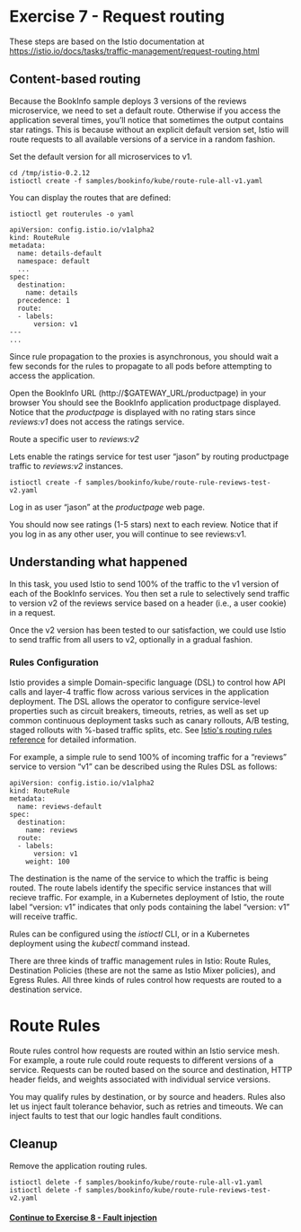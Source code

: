 # Exercise 7 - Request routing

These steps are based on the Istio documentation at https://istio.io/docs/tasks/traffic-management/request-routing.html

## Content-based routing

Because the BookInfo sample deploys 3 versions of the reviews microservice, we need to set a default route. Otherwise if you access the application several times, you’ll notice that sometimes the output contains star ratings. This is because without an explicit default version set, Istio will route requests to all available versions of a service in a random fashion.

Set the default version for all microservices to v1.

```
cd /tmp/istio-0.2.12
istioctl create -f samples/bookinfo/kube/route-rule-all-v1.yaml
```

You can display the routes that are defined:

```
istioctl get routerules -o yaml
```

```
apiVersion: config.istio.io/v1alpha2
kind: RouteRule
metadata:
  name: details-default
  namespace: default
  ...
spec:
  destination:
    name: details
  precedence: 1
  route:
  - labels:
      version: v1
---
...
```

Since rule propagation to the proxies is asynchronous, you should wait a few seconds for the rules to propagate to all pods before attempting to access the application.

Open the BookInfo URL (http://$GATEWAY_URL/productpage) in your browser
You should see the BookInfo application productpage displayed. Notice that the _productpage_ is displayed with no rating stars since _reviews:v1_ does not access the ratings service.

Route a specific user to _reviews:v2_

Lets enable the ratings service for test user “jason” by routing productpage traffic to _reviews:v2_ instances.

```
istioctl create -f samples/bookinfo/kube/route-rule-reviews-test-v2.yaml
```

Log in as user “jason” at the _productpage_ web page.

You should now see ratings (1-5 stars) next to each review. Notice that if you log in as any other user, you will continue to see reviews:v1.

## Understanding what happened

In this task, you used Istio to send 100% of the traffic to the v1 version of each of the BookInfo services. You then set a rule to selectively send traffic to version v2 of the reviews service based on a header (i.e., a user cookie) in a request.

Once the v2 version has been tested to our satisfaction, we could use Istio to send traffic from all users to v2, optionally in a gradual fashion.

### Rules Configuration

Istio provides a simple Domain-specific language (DSL) to control how API calls and layer-4 traffic flow across various services in the application deployment. The DSL allows the operator to configure service-level properties such as circuit breakers, timeouts, retries, as well as set up common continuous deployment tasks such as canary rollouts, A/B testing, staged rollouts with %-based traffic splits, etc. See [Istio's routing rules reference](https://istio.io/docs/reference/config/traffic-rules/) for detailed information.

For example, a simple rule to send 100% of incoming traffic for a “reviews” service to version “v1” can be described using the Rules DSL as follows:

```
apiVersion: config.istio.io/v1alpha2
kind: RouteRule
metadata:
  name: reviews-default
spec:
  destination:
    name: reviews
  route:
  - labels:
      version: v1
    weight: 100
```

The destination is the name of the service to which the traffic is being routed. The route labels identify the specific service instances that will recieve traffic. For example, in a Kubernetes deployment of Istio, the route label “version: v1” indicates that only pods containing the label “version: v1” will receive traffic.

Rules can be configured using the _istioctl_ CLI, or in a Kubernetes deployment using the _kubectl_ command instead.

There are three kinds of traffic management rules in Istio: Route Rules, Destination Policies (these are not the same as Istio Mixer policies), and Egress Rules. All three kinds of rules control how requests are routed to a destination service.

# Route Rules

Route rules control how requests are routed within an Istio service mesh. For example, a route rule could route requests to different versions of a service. Requests can be routed based on the source and destination, HTTP header fields, and weights associated with individual service versions.

You may qualify rules by destination, or by source and headers.  Rules also let us inject fault tolerance
behavior, such as retries and timeouts.  We can inject faults to test that our logic handles fault conditions.

## Cleanup

Remove the application routing rules.

```
istioctl delete -f samples/bookinfo/kube/route-rule-all-v1.yaml
istioctl delete -f samples/bookinfo/kube/route-rule-reviews-test-v2.yaml
```

#### [Continue to Exercise 8 - Fault injection](../exercise-8/README.md)
